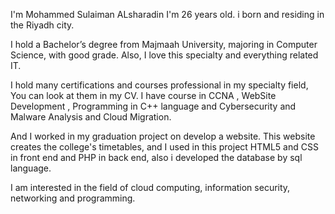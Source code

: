 I'm Mohammed Sulaiman ALsharadin I'm 26 years old. i born and residing in the Riyadh city.

I hold a Bachelor’s degree from Majmaah University, majoring in Computer Science, with good grade.
Also, I love this specialty and everything related IT.

I hold many certifications and courses professional in my specialty field, You can look at them in my CV.
I have course in CCNA , WebSite Development , Programming in C++ language and Cybersecurity and Malware Analysis and Cloud Migration.

And I worked in my graduation project on develop a website. This website creates the college's timetables, and I used in this project HTML5 and CSS in front end and PHP in back end, also i developed the database by sql language.

I am interested in the field of cloud computing, information security, networking and programming.
